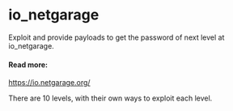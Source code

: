# io_netgarage
Exploit and provide payloads to get the password of next level at io_netgarage. 

#### Read more:

https://io.netgarage.org/

There are 10 levels, with their own ways to exploit each level.
